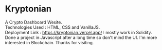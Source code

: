 # Kryptonian
A Crypto Dashboard Wesite.  
Technologies Used : HTML, CSS and VanillaJS.  
Deployment Link :
https://kryptonian.vercel.app/
I mostly work in Solidity. Done a project in Javascript after a long time so don't mind the UI. I'm more interested in Blockchain.
Thanks for visiting.
